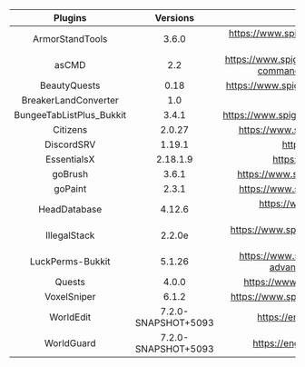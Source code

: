 |         Plugins        |        Versions       |                                                Links                                               |
| :--------------------: | :-------------------: | :------------------------------------------------------------------------------------------------: |
|      ArmorStandTools   |         3.6.0         | https://www.spigotmc.org/resources/armor-stand-tools-reborn.82724/ |
|          asCMD         |          2.2          | https://www.spigotmc.org/resources/ascmd-armor-stand-command-great-for-lobby-servers.41127/ |
|       BeautyQuests     |          0.18         | https://www.spigotmc.org/resources/beautyquests.39255/ |
|   BreakerLandConverter |          1.0          |  |
|BungeeTabListPlus_Bukkit|         3.4.1         | https://www.spigotmc.org/resources/bungeetablistplus.313/ |
|         Citizens       |         2.0.27        | https://www.spigotmc.org/resources/citizens.13811/ |
|        DiscordSRV      |         1.19.1        | https://snapshot.discordsrv.com/ |
|       EssentialsX      |        2.18.1.9       | https://ci.ender.zone/job/EssentialsX/ |
|         goBrush        |         3.6.1         | https://www.spigotmc.org/resources/gobrush.23118/ |
|         goPaint        |         2.3.1         | https://www.spigotmc.org/resources/gopaint.27717/ |
|      HeadDatabase      |         4.12.6        | https://www.spigotmc.org/resources/head-database.14280/ |
|      IllegalStack      |         2.2.0e        | https://www.spigotmc.org/resources/dupe-fixes-illegal-stack-remover.44411/ |
|    LuckPerms-Bukkit    |         5.1.26        | https://www.spigotmc.org/resources/luckperms-an-advanced-permissions-plugin.28140/ |
|         Quests         |         4.0.0         | https://www.spigotmc.org/resources/quests.3711/ |
|       VoxelSniper      |         6.1.2         | https://www.spigotmc.org/resources/voxelsniper.76791/ |
|        WorldEdit       |  7.2.0-SNAPSHOT+5093  | https://enginehub.org/worldedit/#downloads |
|        WorldGuard      |  7.2.0-SNAPSHOT+5093  | https://enginehub.org/worldguard/#downloads |